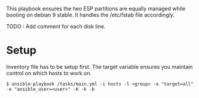 This playbook ensures the two ESP partitions are equally managed while booting on debian 9 stable. It handles the /etc/fstab file accordingly.

TODO : Add comment for each disk line.

# Setup

Inventory file has to be setup first. The target variable ensures you maintain control on which hosts to work on.

```shell
$ ansible-playbook /tasks/main.yml -i hosts -l <group> -e "target=all" -e "ansible_user=<user>" -K -k -b
```


